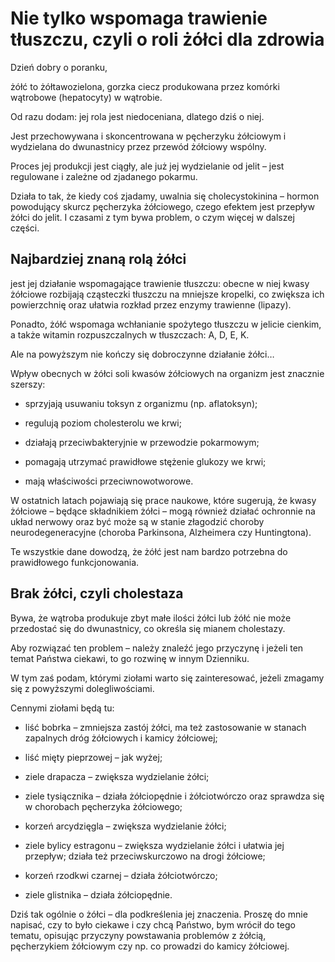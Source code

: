 # Nie tylko wspomaga trawienie tłuszczu, czyli o roli żółci dla zdrowia

Dzień dobry o poranku,

żółć to żółtawozielona, gorzka ciecz produkowana przez komórki wątrobowe (hepatocyty) w wątrobie.

Od razu dodam: jej rola jest niedoceniana, dlatego dziś o niej.

Jest przechowywana i skoncentrowana w pęcherzyku żółciowym i wydzielana do dwunastnicy przez przewód żółciowy wspólny.

Proces jej produkcji jest ciągły, ale już jej wydzielanie od jelit – jest regulowane i zależne od zjadanego pokarmu.

Działa to tak, że kiedy coś zjadamy, uwalnia się cholecystokinina – hormon powodujący skurcz pęcherzyka żółciowego, czego efektem jest przepływ żółci do jelit. I czasami z tym bywa problem, o czym więcej w dalszej części.

## Najbardziej znaną rolą żółci

jest jej działanie wspomagające trawienie tłuszczu: obecne w niej kwasy żółciowe rozbijają cząsteczki tłuszczu na mniejsze kropelki, co zwiększa ich powierzchnię oraz ułatwia rozkład przez enzymy trawienne (lipazy).

Ponadto, żółć wspomaga wchłanianie spożytego tłuszczu w jelicie cienkim, a także witamin rozpuszczalnych w tłuszczach: A, D, E, K.

Ale na powyższym nie kończy się dobroczynne działanie żółci…

Wpływ obecnych w żółci soli kwasów żółciowych na organizm jest znacznie szerszy:

- sprzyjają usuwaniu toksyn z organizmu (np. aflatoksyn);

- regulują poziom cholesterolu we krwi;

- działają przeciwbakteryjnie w przewodzie pokarmowym;

- pomagają utrzymać prawidłowe stężenie glukozy we krwi;

- mają właściwości przeciwnowotworowe.

W ostatnich latach pojawiają się prace naukowe, które sugerują, że kwasy żółciowe – będące składnikiem żółci – mogą również działać ochronnie na układ nerwowy oraz być może są w stanie złagodzić choroby neurodegeneracyjne (choroba Parkinsona, Alzheimera czy Huntingtona).

Te wszystkie dane dowodzą, że żółć jest nam bardzo potrzebna do prawidłowego funkcjonowania.

## Brak żółci, czyli cholestaza

Bywa, że wątroba produkuje zbyt małe ilości żółci lub żółć nie może przedostać się do dwunastnicy, co określa się mianem cholestazy.

Aby rozwiązać ten problem – należy znaleźć jego przyczynę i jeżeli ten temat Państwa ciekawi, to go rozwinę w innym Dzienniku.

W tym zaś podam, którymi ziołami warto się zainteresować, jeżeli zmagamy się z powyższymi dolegliwościami.

Cennymi ziołami będą tu:

- liść bobrka – zmniejsza zastój żółci, ma też zastosowanie w stanach zapalnych dróg żółciowych i kamicy żółciowej;

- liść mięty pieprzowej – jak wyżej;

- ziele drapacza – zwiększa wydzielanie żółci;

- ziele tysiącznika – działa żółciopędnie i żółciotwórczo oraz sprawdza się w chorobach pęcherzyka żółciowego;

- korzeń arcydzięgla – zwiększa wydzielanie żółci;

- ziele bylicy estragonu – zwiększa wydzielanie żółci i ułatwia jej przepływ; działa też przeciwskurczowo na drogi żółciowe;

- korzeń rzodkwi czarnej – działa żółciotwórczo;

- ziele glistnika – działa żółciopędnie.

Dziś tak ogólnie o żółci – dla podkreślenia jej znaczenia. Proszę do mnie napisać, czy to było ciekawe i czy chcą Państwo, bym wrócił do tego tematu, opisując przyczyny powstawania problemów z żółcią, pęcherzykiem żółciowym czy np. co prowadzi do kamicy żółciowej.
